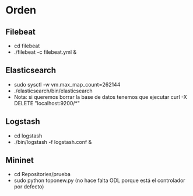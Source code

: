 # Orden
## Filebeat
* cd filebeat
* ./filebeat -c filebeat.yml &

## Elasticsearch
* sudo sysctl -w vm.max_map_count=262144
* ./elasticsearch/bin/elasticsearch
* Nota: si queremos borrar la base de datos tenemos que ejecutar curl -X DELETE "localhost:9200/*"

## Logstash
* cd logstash
* ./bin/logstash -f logstash.conf &


## Mininet
* cd Repositories/prueba
* sudo python toponew.py (no hace falta ODL porque está el controlador por defecto)
